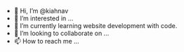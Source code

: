 - 👋 Hi, I’m @kiahnav
- 👀 I’m interested in ...
- 🌱 I’m currently learning website development with code.
- 💞️ I’m looking to collaborate on ...
- 📫 How to reach me ...

<!---
kiahnav/kiahnav is a ✨ special ✨ repository because its `README.md` (this file) appears on your GitHub profile.
You can click the Preview link to take a look at your changes.
--->

